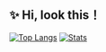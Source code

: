 ## ✨ Hi, look this！


[![Top Langs](https://github-readme-stats.vercel.app/api/top-langs/?username=zengande&layout=compact&hide=css,html)](https://github.com/zengande)
[![Stats](https://github-readme-stats.vercel.app/api?username=zengande&count_private=true&show_icons=true)](https://github.com/zengande)
